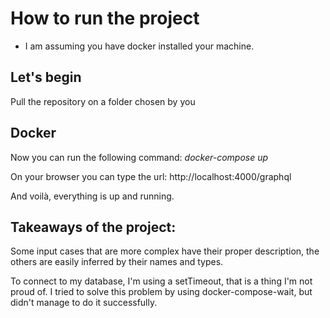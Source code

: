 # How to run the project

 - I am assuming you have docker installed your machine.

## Let's begin

Pull the repository on a folder chosen by you

## Docker
Now you can run the following command:
*docker-compose up*

On your browser you can type the url:
http://localhost:4000/graphql

And voilà, everything is up and running.

## Takeaways of the project:
Some input cases that are more complex have their proper description, the others are easily inferred by their names and types.

To connect to my database, I'm using a setTimeout, that is a thing I'm not proud of. I tried to solve this problem by using docker-compose-wait, but didn't manage to do it successfully.